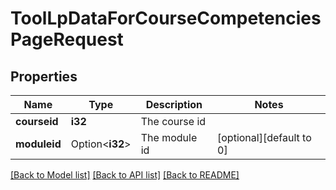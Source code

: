 # ToolLpDataForCourseCompetenciesPageRequest

## Properties

Name | Type | Description | Notes
------------ | ------------- | ------------- | -------------
**courseid** | **i32** | The course id | 
**moduleid** | Option<**i32**> | The module id | [optional][default to 0]

[[Back to Model list]](../README.md#documentation-for-models) [[Back to API list]](../README.md#documentation-for-api-endpoints) [[Back to README]](../README.md)


